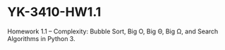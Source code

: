 # YK-3410-HW1.1
Homework 1.1 – Complexity: Bubble Sort, Big O, Big Θ, Big Ω, and Search Algorithms in Python 3.
